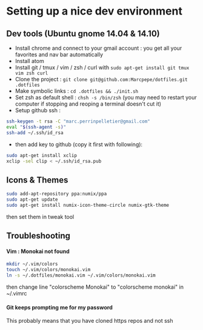 # Setting up a nice dev environment

## Dev tools (Ubuntu gnome 14.04 & 14.10)
- Install chrome and connect to your gmail account : you get all your favorites and nav bar automatically
- Install atom
- Install git / tmux / vim / zsh / curl with `sudo apt-get install git tmux vim zsh curl`
- Clone the project : `git clone git@github.com:Marcpepe/dotfiles.git .dotfiles`
- Make symbolic links : `cd .dotfiles && ./init.sh`
- Set zsh as default shell : `chsh -s /bin/zsh` (you may need to restart your computer if stopping and reoping a terminal doesn't cut it)
- Setup github ssh : 
```bash
ssh-keygen -t rsa -C "marc.perrinpelletier@gmail.com"
eval "$(ssh-agent -s)"
ssh-add ~/.ssh/id_rsa
```
- then add key to github (copy it first with following):
```bash
sudo apt-get install xclip
xclip -sel clip < ~/.ssh/id_rsa.pub
```

## Icons & Themes
```bash
sudo add-apt-repository ppa:numix/ppa
sudo apt-get update
sudo apt-get install numix-icon-theme-circle numix-gtk-theme
```
then set them in tweak tool


## Troubleshooting

#### Vim : Monokai not found
```bash
mkdir ~/.vim/colors
touch ~/.vim/colors/monokai.vim
ln -s ~/.dotfiles/monokai.vim ~/.vim/colors/monokai.vim
```
then change line "colorscheme Monokai" to "colorscheme monokai" in ~/.vimrc

#### Git keeps prompting me for my password

This probably means that you have cloned https repos and not ssh
